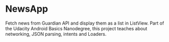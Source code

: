 # NewsApp
Fetch news from Guardian API and display them as a list in ListView. Part of the Udacity Android Basics Nanodegree, this project teaches about networking, JSON parsing, intents and Loaders.
